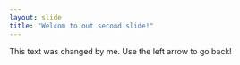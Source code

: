 ```yaml
---
layout: slide
title: "Welcom to out second slide!"
---
```

This text was changed by me.
Use the left arrow to go back!
